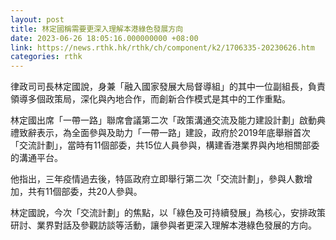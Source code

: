 ```yaml
---
layout: post
title: 林定國稱需要更深入理解本港綠色發展方向
date: 2023-06-26 18:05:16.000000000 +08:00
link: https://news.rthk.hk/rthk/ch/component/k2/1706335-20230626.htm
categories: rthk
---
```


律政司司長林定國說，身兼「融入國家發展大局督導組」的其中一位副組長，負責領導多個政策局，深化與內地合作，而創新合作模式是其中的工作重點。

林定國出席「一帶一路」聯席會議第二次「政策溝通交流及能力建設計劃」啟動典禮致辭表示，為全面參與及助力「一帶一路」建設，政府於2019年底舉辦首次「交流計劃」，當時有11個部委，共15位人員參與，構建香港業界與內地相關部委的溝通平台。

他指出，三年疫情過去後，特區政府立即舉行第二次「交流計劃」，參與人數增加，共有11個部委，共20人參與。

林定國說，今次「交流計劃」的焦點，以「綠色及可持續發展」為核心，安排政策研討、業界對話及參觀訪談等活動，讓參與者更深入理解本港綠色發展的方向。
